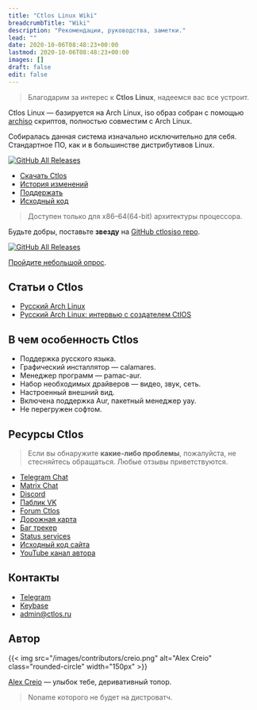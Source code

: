 ```yaml
---
title: "Ctlos Linux Wiki"
breadcrumbTitle: "Wiki"
description: "Рекомендации, руководства, заметки."
lead: ""
date: 2020-10-06T08:48:23+00:00
lastmod: 2020-10-06T08:48:23+00:00
images: []
draft: false
edit: false
---
```


> Благодарим за интерес к **Ctlos Linux**, надеемся вас все устроит.

Ctlos Linux — базируется на Arch Linux, iso образ собран с помощью [archiso](https://gitlab.archlinux.org/archlinux/archiso) скриптов, полностью совместим с Arch Linux.

Собиралась данная система изначально исключительно для себя. Стандартное ПО, как и в большинстве дистрибутивов Linux.

[![GitHub All Releases](https://img.shields.io/github/downloads/ctlos/ctlosiso/total.svg)](/get)

- [Скачать Ctlos](/get)
- [История изменений](/wiki/changelog)
- [Поддержать](/donat)
- [Исходный код](https://github.com/ctlos)

> Доступен только для x86–64(64-bit) архитектуры процессора.

Будьте добры, поставьте **звезду** на [GitHub ctlosiso repo](https://github.com/ctlos/ctlosiso/stargazers).

[![GitHub All Releases](https://img.shields.io/github/stars/ctlos/ctlosiso?style=social&logo=github)](https://github.com/ctlos/ctlosiso/stargazers)

[Пройдите небольшой опрос](https://forms.gle/qzAUa6R4fShf3xSw7).

## Статьи о Ctlos

- [Русский Arch Linux](https://telegra.ph/Russkij-Arch-Linux-01-18)
- [Русский Arch Linux: интервью с создателем CtlOS](https://vc.ru/dev/163811-russkiy-arch-linux-intervyu-s-sozdatelem-ctlos)

## В чем особенность Ctlos

- Поддержка русского языка.
- Графический инсталлятор — calamares.
- Менеджер программ — pamac-aur.
- Набор необходимых драйверов — видео, звук, сеть.
- Настроенный внешний вид.
- Включена поддержка Aur, пакетный менеджер yay.
- Не перегружен софтом.

## Ресурсы Ctlos

> Если вы обнаружите **какие-либо проблемы**, пожалуйста, не стесняйтесь обращаться. Любые отзывы приветствуются.

- [Telegram Chat](https://telegram.me/ctlos)
- [Matrix Chat](https://vk.cc/bXYy0x)
- [Discord](https://discord.com/invite/m6uFRp4)
- [Паблик VK](https://vk.com/ctlos)
- [Forum Ctlos](https://forum.ctlos.ru)
- [Дорожная карта](https://github.com/orgs/ctlos/projects/3)
- [Баг трекер](https://github.com/ctlos/ctlosiso/issues)
- [Status services](https://status.ctlos.ru)
- [Исходный код сайта](https://github.com/ctlos/ctlos.github.io)
- [YouTube канал автора](https://youtube.com/channel/UCPCp_ZnMKEwYdnA_YfOZrZg?sub_confirmation=1)

## Контакты

- [Telegram](https://telegram.me/cretm)
- [Keybase](https://keybase.io/cvc)
- [admin@ctlos.ru](mailto:admin@ctlos.ru)

## Автор

{{< img src="/images/contributors/creio.png" alt="Alex Creio" class="rounded-circle" width="150px" >}}

[Alex Creio](https://creio.github.io) — улыбок тебе, деривативный топор.

> Noname которого не будет на дистроватч.
